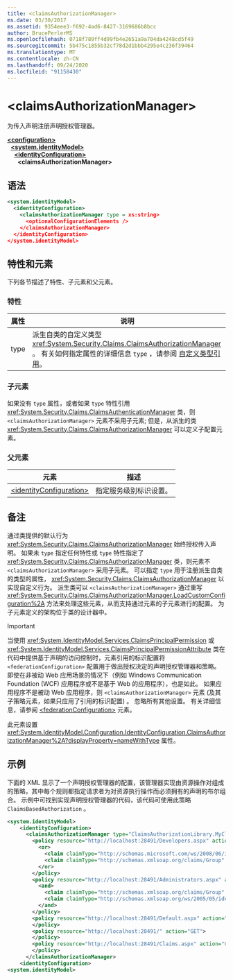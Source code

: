 ```yaml
---
title: <claimsAuthorizationManager>
ms.date: 03/30/2017
ms.assetid: 9354eee3-f692-4ad6-8427-3169686b8bcc
author: BrucePerlerMS
ms.openlocfilehash: 0718f789ff4d99fb4e2651a9a704da4248cd5f49
ms.sourcegitcommit: 5b475c1855b32cf78d2d1bbb4295e4c236f39464
ms.translationtype: MT
ms.contentlocale: zh-CN
ms.lasthandoff: 09/24/2020
ms.locfileid: "91158430"
---
```

# \<claimsAuthorizationManager>

为传入声明注册声明授权管理器。  
  
[**\<configuration>**](../configuration-element.md)\
&nbsp;&nbsp;[**\<system.identityModel>**](system-identitymodel.md)\
&nbsp;&nbsp;&nbsp;&nbsp;[**\<identityConfiguration>**](identityconfiguration.md)\
&nbsp;&nbsp;&nbsp;&nbsp;&nbsp;&nbsp;**\<claimsAuthorizationManager>**  
  
## <a name="syntax"></a>语法  
  
```xml  
<system.identityModel>  
  <identityConfiguration>  
    <claimsAuthorizationManager type = xs:string>  
      <optionalConfigurationElements />  
    </claimsAuthorizationManager>  
  </identityConfiguration>  
</system.identityModel>  
```  
  
## <a name="attributes-and-elements"></a>特性和元素  

 下列各节描述了特性、子元素和父元素。  
  
### <a name="attributes"></a>特性  
  
|属性|说明|  
|---------------|-----------------|  
|type|派生自类的自定义类型 <xref:System.Security.Claims.ClaimsAuthorizationManager> 。 有关如何指定属性的详细信息 `type` ，请参阅 [自定义类型引用](../windows-workflow-foundation/index.md)。|  
  
### <a name="child-elements"></a>子元素  

 如果没有 `type` 属性，或者如果 `type` 特性引用 <xref:System.Security.Claims.ClaimsAuthenticationManager> 类，则 `<claimsAuthorizationManager>` 元素不采用子元素; 但是，从派生的类 <xref:System.Security.Claims.ClaimsAuthorizationManager> 可以定义子配置元素。  
  
### <a name="parent-elements"></a>父元素  
  
|元素|描述|  
|-------------|-----------------|  
|[\<identityConfiguration>](identityconfiguration.md)|指定服务级别标识设置。|  
  
## <a name="remarks"></a>备注  

 通过类提供的默认行为 <xref:System.Security.Claims.ClaimsAuthorizationManager> 始终授权传入声明。 如果未 `type` 指定任何特性或 `type` 特性指定了 <xref:System.Security.Claims.ClaimsAuthorizationManager> 类，则元素不 `<claimsAuthorizationManager>` 采用子元素。 可以指定 `type` 用于注册派生自类的类型的属性， <xref:System.Security.Claims.ClaimsAuthorizationManager> 以实现自定义行为。 派生类可以 `<claimsAuthorizationManager>` 通过重写 <xref:System.Security.Claims.ClaimsAuthorizationManager.LoadCustomConfiguration%2A> 方法来处理这些元素，从而支持通过元素的子元素进行的配置。 为子元素定义的架构位于类的设计器中。  
  
> [!IMPORTANT]
> 当使用 <xref:System.IdentityModel.Services.ClaimsPrincipalPermission> 或 <xref:System.IdentityModel.Services.ClaimsPrincipalPermissionAttribute> 类在代码中提供基于声明的访问控制时，元素引用的标识配置将 `<federationConfiguration>` 配置用于做出授权决定的声明授权管理器和策略。 即使在非被动 Web 应用场景的情况下（例如 Windows Communication Foundation (WCF) 应用程序或不是基于 Web 的应用程序），也是如此。 如果应用程序不是被动 Web 应用程序，则 `<claimsAuthorizationManager>` 元素 (及其子策略元素，如果只应用了引用的标识配置) 。 忽略所有其他设置。 有关详细信息，请参阅 [\<federationConfiguration>](federationconfiguration.md) 元素。  
  
 此元素设置 <xref:System.IdentityModel.Configuration.IdentityConfiguration.ClaimsAuthorizationManager%2A?displayProperty=nameWithType> 属性。  
  
## <a name="example"></a>示例  

 下面的 XML 显示了一个声明授权管理器的配置，该管理器实现由资源操作对组成的策略，其中每个规则都指定请求者为对资源执行操作而必须拥有的声明的布尔组合。 示例中可找到实现声明授权管理器的代码，该代码可使用此策略 `ClaimsBasedAuthorization` 。  
  
```xml  
<system.identityModel>  
    <identityConfiguration>  
      <claimsAuthorizationManager type="ClaimsAuthorizationLibrary.MyClaimsAuthorizationManager, ClaimsAuthorizationLibrary">  
        <policy resource="http://localhost:28491/Developers.aspx" action="GET">  
          <or>  
            <claim claimType="http://schemas.microsoft.com/ws/2008/06/identity/claims/role" claimValue="developer" />  
            <claim claimType="http://schemas.xmlsoap.org/claims/Group" claimValue="Administrator" />  
          </or>  
        </policy>  
        <policy resource="http://localhost:28491/Administrators.aspx" action="GET">  
          <and>  
            <claim claimType="http://schemas.xmlsoap.org/claims/Group" claimValue="Administrator" />  
            <claim claimType="http://schemas.xmlsoap.org/ws/2005/05/identity/claims/country" claimValue="USA" />  
          </and>  
        </policy>  
        <policy resource="http://localhost:28491/Default.aspx" action="GET">  
        </policy>  
        <policy resource="http://localhost:28491/" action="GET">  
        </policy>  
        <policy resource="http://localhost:28491/Claims.aspx" action="GET">  
        </policy>  
      </claimsAuthorizationManager>  
    <identityConfiguration>  
<system.identityModel>  
```
